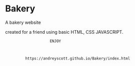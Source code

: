 # Bakery
A bakery website 


created for a friend using basic HTML, CSS JAVASCRIPT.




                        ENJOY
                        
                        
                        
             https://andreyscott.github.io/Bakery/index.html
